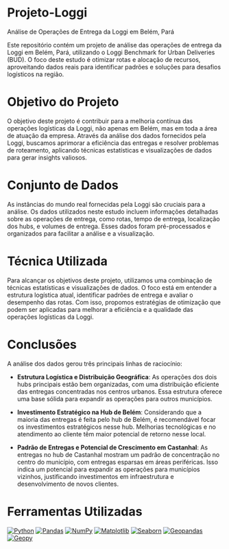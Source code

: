 # Projeto-Loggi

Análise de Operações de Entrega da Loggi em Belém, Pará

Este repositório contém um projeto de análise das operações de entrega da Loggi em Belém, Pará, utilizando o Loggi Benchmark for Urban Deliveries (BUD). O foco deste estudo é otimizar rotas e alocação de recursos, aproveitando dados reais para identificar padrões e soluções para desafios logísticos na região.

# Objetivo do Projeto

O objetivo deste projeto é contribuir para a melhoria contínua das operações logísticas da Loggi, não apenas em Belém, mas em toda a área de atuação da empresa. Através da análise dos dados fornecidos pela Loggi, buscamos aprimorar a eficiência das entregas e resolver problemas de roteamento, aplicando técnicas estatísticas e visualizações de dados para gerar insights valiosos.

# Conjunto de Dados

As instâncias do mundo real fornecidas pela Loggi são cruciais para a análise. Os dados utilizados neste estudo incluem informações detalhadas sobre as operações de entrega, como rotas, tempo de entrega, localização dos hubs, e volumes de entrega. Esses dados foram pré-processados e organizados para facilitar a análise e a visualização.

# Técnica Utilizada

Para alcançar os objetivos deste projeto, utilizamos uma combinação de técnicas estatísticas e visualizações de dados. O foco está em entender a estrutura logística atual, identificar padrões de entrega e avaliar o desempenho das rotas. Com isso, propomos estratégias de otimização que podem ser aplicadas para melhorar a eficiência e a qualidade das operações logísticas da Loggi.

# Conclusões

A análise dos dados gerou três principais linhas de raciocínio:

- **Estrutura Logística e Distribuição Geográfica**: As operações dos dois hubs principais estão bem organizadas, com uma distribuição eficiente das entregas concentradas nos centros urbanos. Essa estrutura oferece uma base sólida para expandir as operações para outros municípios.

- **Investimento Estratégico na Hub de Belém**: Considerando que a maioria das entregas é feita pelo hub de Belém, é recomendável focar os investimentos estratégicos nesse hub. Melhorias tecnológicas e no atendimento ao cliente têm maior potencial de retorno nesse local.

- **Padrão de Entregas e Potencial de Crescimento em Castanhal**: As entregas no hub de Castanhal mostram um padrão de concentração no centro do município, com entregas esparsas em áreas periféricas. Isso indica um potencial para expandir as operações para municípios vizinhos, justificando investimentos em infraestrutura e desenvolvimento de novos clientes.

# Ferramentas Utilizadas

[![Python](https://img.shields.io/badge/Python-3.9-blue.svg)](https://www.python.org/)
[![Pandas](https://img.shields.io/badge/Pandas-1.3.3-blue.svg)](https://pandas.pydata.org/)
[![NumPy](https://img.shields.io/badge/NumPy-1.21.4-blue.svg)](https://numpy.org/)
[![Matplotlib](https://img.shields.io/badge/Matplotlib-3.4.3-blue.svg)](https://matplotlib.org/)
[![Seaborn](https://img.shields.io/badge/Seaborn-0.11.1-blue.svg)](https://seaborn.pydata.org/)
[![Geopandas](https://img.shields.io/badge/Geopandas-0.10.2-blue.svg)](https://geopandas.org/)
[![Geopy](https://img.shields.io/badge/Geopy-2.2.0-green.svg)](https://geopy.readthedocs.io/)

